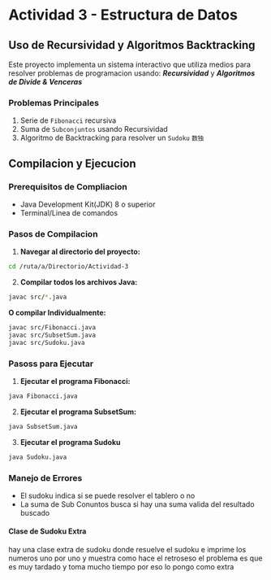 # Actividad 3 - Estructura de Datos

## Uso de Recursividad y Algoritmos Backtracking 

Este proyecto implementa un sistema interactivo que utiliza medios para resolver problemas de programacion usando: ***Recursividad*** y ***Algoritmos de Divide & Venceras***

### Problemas Principales

1. Serie de `Fibonacci` recursiva
2. Suma de `Subconjuntos` usando Recursividad
3. Algoritmo de Backtracking para resolver un `Sudoku` `数独`

## Compilacion y Ejecucion

### Prerequisitos de Compliacion
 * Java Development Kit(JDK) 8 o superior
 * Terminal/Linea de comandos

### Pasos de Compilacion

1. **Navegar al directorio del proyecto:**
```bash 
cd /ruta/a/Directorio/Actividad-3
```

2. **Compilar todos los archivos Java:**
```bash
javac src/*.java
```

**O compilar Individualmente:**
```bash
javac src/Fibonacci.java
javac src/SubsetSum.java
javac src/Sudoku.java
```

### Pasoss para Ejecutar

1. **Ejecutar el programa Fibonacci:**
```bash
java Fibonacci.java
```

2. **Ejecutar el programa SubsetSum:**
```bash
java SubsetSum.java
```

3. **Ejecutar el programa Sudoku**
```bash
java Sudoku.java
```

### Manejo de Errores
 * El sudoku indica si se puede resolver el tablero o no
 * La suma de Sub Conuntos busca si hay una suma valida del resultado buscado 

#### Clase de Sudoku Extra
hay una clase extra de sudoku donde resuelve el sudoku e imprime los numeros uno por uno y muestra como hace el retroseso el problema es que es muy tardado y toma mucho tiempo por eso lo pongo como extra
